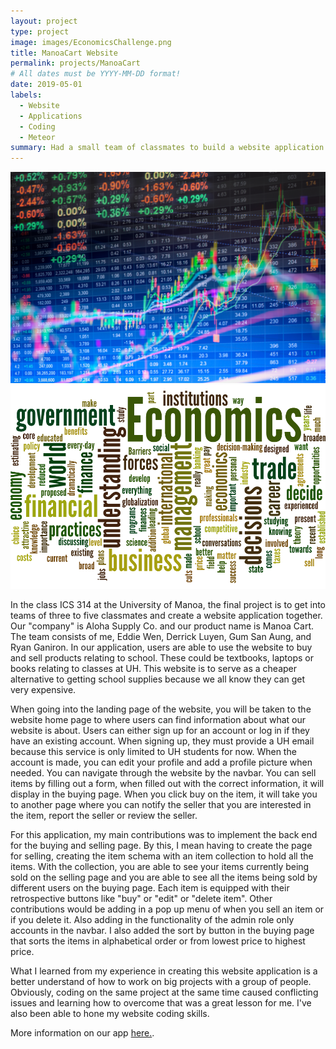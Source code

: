 ```yaml
---
layout: project
type: project
image: images/EconomicsChallenge.png
title: ManoaCart Website
permalink: projects/ManoaCart
# All dates must be YYYY-MM-DD format!
date: 2019-05-01
labels:
  - Website
  - Applications
  - Coding
  - Meteor
summary: Had a small team of classmates to build a website application together as a final project in class. 
---
```


<div class="ui small rounded images">
  <img class="ui image" src="../images/Stock.jpg">
  <img class="ui image" src="../images/Economics.png">
</div>

In the class ICS 314 at the University of Manoa, the final project is to get into teams of three to five classmates and create a website application together. Our "company" is Aloha Supply Co. and our product name is Manoa Cart. The team consists of me, Eddie Wen, Derrick Luyen, Gum San Aung, and Ryan Ganiron. In our application, users are able to use the website to buy and sell products relating to school. These could be textbooks, laptops or books relating to classes at UH. This website is to serve as a cheaper alternative to getting school supplies because we all know they can get very expensive. 

When going into the landing page of the website, you will be taken to the website home page to where users can find information about what our website is about. Users can either sign up for an account or log in if they have an existing account. When signing up, they must provide a UH email because this service is only limited to UH students for now. When the account is made, you can edit your profile and add a profile picture when needed. You can navigate through the website by the navbar. You can sell items by filling out a form, when filled out with the correct information, it will display in the buying page. When you click buy on the item, it will take you to another page where you can notify the seller that you are interested in the item, report the seller or review the seller. 

For this application, my main contributions was to implement the back end for the buying and selling page. By this, I mean having to create the page for selling, creating the item schema with an item collection to hold all the items. With the collection, you are able to see your items currently being sold on the selling page and you are able to see all the items being sold by different users on the buying page. Each item is equipped with their retrospective buttons like "buy" or "edit" or "delete item". Other contributions would be adding in a pop up menu of when you sell an item or if you delete it. Also adding in the functionality of the admin role only accounts in the navbar. I also added the sort by button in the buying page that sorts the items in alphabetical order or from lowest price to highest price.  

What I learned from my experience in creating this website application is a better understand of how to work on big projects with a group of people. Obviously, coding on the same project at the same time caused conflicting issues and learning how to overcome that was a great lesson for me. I've also been able to hone my website coding skills.  

More information on our app [here.](https://aloha-supply-co.github.io/).

